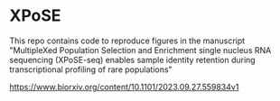 # XPoSE

This repo contains code to reproduce figures in the manuscript "MultipleXed Population Selection and Enrichment single nucleus RNA sequencing (XPoSE-seq) enables sample identity retention during transcriptional profiling of rare populations"

https://www.biorxiv.org/content/10.1101/2023.09.27.559834v1
